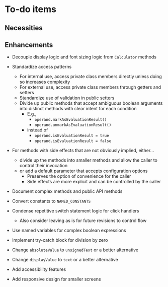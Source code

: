 # To-do items

## Necessities

## Enhancements
- Decouple display logic and font sizing logic from `Calculator` methods
- Standardize access patterns
    - For internal use, access private class members directly unless doing so increases complexity
    - For external use, access private class members through getters and setters
    - Standardize use of validation in public setters
    - Divide up public methods that accept ambiguous boolean arguments into distinct methods with clear intent for each condition
        - E.g.,
            - `operand.markAsEvaluationResult()`
            - `operand.unmarkAsEvaluationResult()`
        - instead of
            - `operand.isEvaluationResult = true`
            - `operand.isEvaluationResult = false`
- For methods with side effects that are not obviously implied, either...
    - divide up the methods into smaller methods and allow the caller to control their invocation
    - or add a default parameter that accepts configuration options
        - Preserves the option of convenience for the caller
        - Side effects are more explicit and can be controlled by the caller
- Document complex methods and public API methods
- Convert constants to `NAMED_CONSTANTS`

- Condense repetitive switch statement logic for click handlers
    - Also consider leaving as is for future revisions to control flow
- Use named variables for complex boolean expressions
- Implement try-catch block for division by zero
- Change `absoluteValue` to `unsignedText` or a better alternative
- Change `displayValue` to `text` or a better alternative
- Add accessibility features
- Add responsive design for smaller screens
